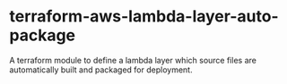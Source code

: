 # terraform-aws-lambda-layer-auto-package
A terraform module to define a lambda layer which source files are automatically built and packaged for deployment.
